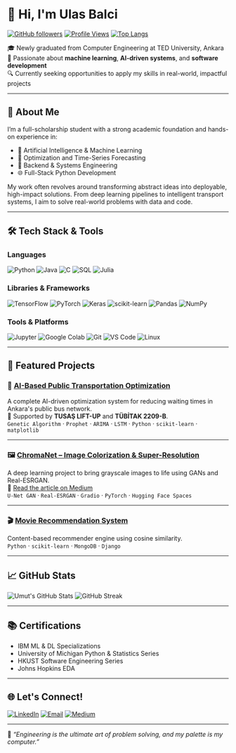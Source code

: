 # 👋 Hi, I'm Ulas Balci

[![GitHub followers](https://img.shields.io/github/followers/Balghi?label=Follow&style=social)](https://github.com/Balghi)
[![Profile Views](https://komarev.com/ghpvc/?username=Balghi&style=flat-square&color=blue)](https://github.com/Balghi)
[![Top Langs](https://github-readme-stats.vercel.app/api/top-langs/?username=Balghi&layout=compact&theme=tokyonight)](https://github.com/Balghi)

🎓 Newly graduated from Computer Engineering at TED University, Ankara 
🚀 Passionate about **machine learning**, **AI-driven systems**, and **software development**  
🔍 Currently seeking opportunities to apply my skills in real-world, impactful projects

---

## 💼 About Me

I’m a full-scholarship student with a strong academic foundation and hands-on experience in:

- 🧠 Artificial Intelligence & Machine Learning
- 🔢 Optimization and Time-Series Forecasting
- 🧰 Backend & Systems Engineering
- 🌐 Full-Stack Python Development

My work often revolves around transforming abstract ideas into deployable, high-impact solutions. From deep learning pipelines to intelligent transport systems, I aim to solve real-world problems with data and code.

---

## 🛠️ Tech Stack & Tools

### Languages
![Python](https://img.shields.io/badge/-Python-05122A?style=flat&logo=python)
![Java](https://img.shields.io/badge/-Java-05122A?style=flat&logo=java)
![C](https://img.shields.io/badge/-C-05122A?style=flat&logo=c)
![SQL](https://img.shields.io/badge/-SQL-05122A?style=flat&logo=mysql)
![Julia](https://img.shields.io/badge/-Julia-05122A?style=flat&logo=julia)

### Libraries & Frameworks
![TensorFlow](https://img.shields.io/badge/-TensorFlow-05122A?style=flat&logo=tensorflow)
![PyTorch](https://img.shields.io/badge/-PyTorch-05122A?style=flat&logo=pytorch)
![Keras](https://img.shields.io/badge/-Keras-05122A?style=flat&logo=keras)
![scikit-learn](https://img.shields.io/badge/-Scikit--Learn-05122A?style=flat&logo=scikit-learn)
![Pandas](https://img.shields.io/badge/-Pandas-05122A?style=flat&logo=pandas)
![NumPy](https://img.shields.io/badge/-NumPy-05122A?style=flat&logo=numpy)

### Tools & Platforms
![Jupyter](https://img.shields.io/badge/-Jupyter-05122A?style=flat&logo=jupyter)
![Google Colab](https://img.shields.io/badge/-Google%20Colab-05122A?style=flat&logo=googlecolab)
![Git](https://img.shields.io/badge/-Git-05122A?style=flat&logo=git)
![VS Code](https://img.shields.io/badge/-VS%20Code-05122A?style=flat&logo=visual-studio-code)
![Linux](https://img.shields.io/badge/-Linux-05122A?style=flat&logo=linux)

---

## 🚀 Featured Projects

### 🎯 [AI-Based Public Transportation Optimization](https://github.com/Balghi/public-transport-optimization)
A complete AI-driven optimization system for reducing waiting times in Ankara's public bus network.  
🧠 Supported by **TUSAŞ LIFT-UP** and **TÜBİTAK 2209-B**.  
`Genetic Algorithm` · `Prophet` · `ARIMA` · `LSTM` · `Python` · `scikit-learn` · `matplotlib`

---

### 🖼️ [ChromaNet – Image Colorization & Super-Resolution](https://huggingface.co/spaces/Balghi/chromanet)
A deep learning project to bring grayscale images to life using GANs and Real-ESRGAN.  
📖 [Read the article on Medium](https://medium.com/@mizraklican/chromanet-a-deep-dive-into-ai-powered-image-colorization-and-super-resolution-37c687ee46d1)  
`U-Net GAN` · `Real-ESRGAN` · `Gradio` · `PyTorch` · `Hugging Face Spaces`

---

### 🎬 [Movie Recommendation System](https://github.com/Balghi/movie-recommender)
Content-based recommender engine using cosine similarity.  
`Python` · `scikit-learn` · `MongoDB` · `Django`

---

## 📈 GitHub Stats

![Umut's GitHub Stats](https://github-readme-stats.vercel.app/api?username=Balghi&show_icons=true&theme=tokyonight)
![GitHub Streak](https://github-readme-streak-stats.herokuapp.com/?user=Balghi&theme=tokyonight)

---

## 📚 Certifications

- IBM ML & DL Specializations  
- University of Michigan Python & Statistics Series  
- HKUST Software Engineering Series  
- Johns Hopkins EDA

---

## 🌐 Let's Connect!

[![LinkedIn](https://img.shields.io/badge/-LinkedIn-0A66C2?style=flat&logo=linkedin&logoColor=white)](https://www.linkedin.com/in/umut-ulas-balci)
[![Email](https://img.shields.io/badge/-Email-D14836?style=flat&logo=gmail&logoColor=white)](mailto:umutulasbalci@gmail.com)
[![Medium](https://img.shields.io/badge/-Medium-12100E?style=flat&logo=medium&logoColor=white)](https://medium.com/@umut.balci)

---

📌 _“Engineering is the ultimate art of problem solving, and my palette is my computer.”_
